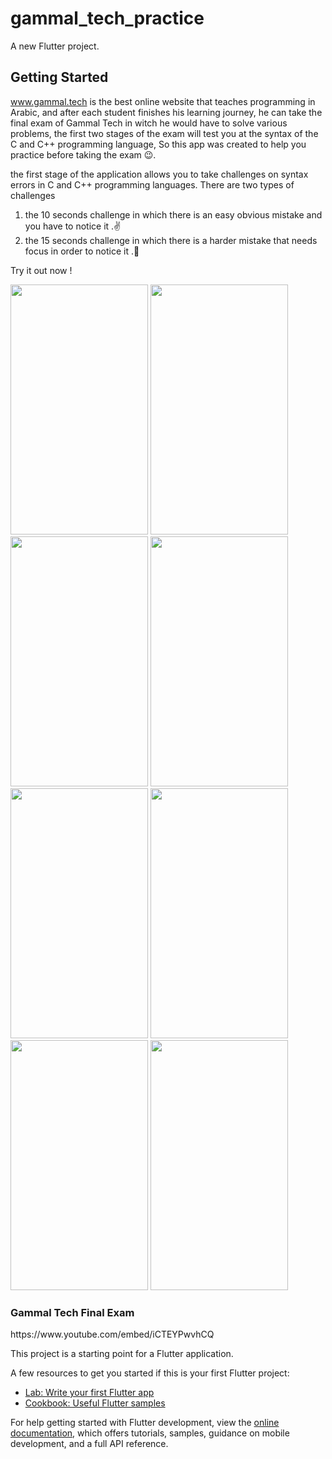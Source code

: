 # gammal_tech_practice

A new Flutter project.

## Getting Started

www.gammal.tech is the best online website that teaches programming in Arabic, and after each student finishes his learning journey, he can take the final exam of Gammal Tech in witch he would have to solve various problems, the first two stages of the exam will test you at the syntax of the C and C++ programming language, So this app was created to help you practice before taking the exam 😉.

the first stage of the application allows you to take challenges on syntax errors in C and C++ programming languages.
There are two types of challenges 
1) the 10 seconds challenge in which there is an easy obvious mistake and you have to notice it .✌
2) the 15 seconds challenge in which there is a harder mistake that needs focus in order to notice it .💪

Try it out now !


   <img src=  "https://user-images.githubusercontent.com/68192149/193427539-2884f151-6997-41d2-9255-9aafe254f86b.jpg" width="220" height="400" />    <img src=  "https://user-images.githubusercontent.com/68192149/193427541-112d951f-0fbf-4037-be65-33661af17fd6.jpg" width="220" height="400" />    <img src=  "https://user-images.githubusercontent.com/68192149/193427546-12e7999f-e30e-4cb7-9710-ffe0dd12ca2d.jpg" width="220" height="400" />     <img src=  "https://user-images.githubusercontent.com/68192149/193427550-cb634f9f-1af2-4f20-88e2-e97093c7a95f.jpg" width="220" height="400" />    <img src=  "https://user-images.githubusercontent.com/68192149/193427558-d4aead98-8c6b-425d-9086-dc115526a52d.jpg" width="220" height="400" />    <img src=  "https://user-images.githubusercontent.com/68192149/193427561-3da45b9f-f05e-473f-ad83-d688287478fd.jpg" width="220" height="400" />     <img src=  "https://user-images.githubusercontent.com/68192149/193427565-ebe5821e-f5fb-426e-aee5-57af154d7525.jpg" width="220" height="400" />     <img src=  "https://user-images.githubusercontent.com/68192149/193429334-bb19f93e-e6de-4fcc-bab8-c33a86f36d3a.jpg" width="220" height="400" />
 
 
 <h3>Gammal Tech Final Exam</h3>
https://www.youtube.com/embed/iCTEYPwvhCQ
 <br>

<!--  <img src=  "https://user-images.githubusercontent.com/68192149/193427539-2884f151-6997-41d2-9255-9aafe254f86b.jpg" width="200" height="400" />
 <img src=  "https://user-images.githubusercontent.com/68192149/193427541-112d951f-0fbf-4037-be65-33661af17fd6.jpg" width="200" height="400" />
 <img src=  "https://user-images.githubusercontent.com/68192149/193427546-12e7999f-e30e-4cb7-9710-ffe0dd12ca2d.jpg" width="200" height="400" />
 <img src=  "https://user-images.githubusercontent.com/68192149/193427550-cb634f9f-1af2-4f20-88e2-e97093c7a95f.jpg" width="200" height="400" />
 <img src=  "https://user-images.githubusercontent.com/68192149/193427558-d4aead98-8c6b-425d-9086-dc115526a52d.jpg" width="200" height="400" />
 <img src=  "https://user-images.githubusercontent.com/68192149/193427561-3da45b9f-f05e-473f-ad83-d688287478fd.jpg" width="200" height="400" />
 <img src=  "https://user-images.githubusercontent.com/68192149/193429334-bb19f93e-e6de-4fcc-bab8-c33a86f36d3a.jpg" width="200" height="400" /> -->

<!-- ![309435464_573464367910076_4546017906274395459_n](https://user-images.githubusercontent.com/68192149/193427539-2884f151-6997-41d2-9255-9aafe254f86b.jpg)
![309457033_5034011943371758_8787270993483218227_n](https://user-images.githubusercontent.com/68192149/193427541-112d951f-0fbf-4037-be65-33661af17fd6.jpg)
![309655408_633385108492211_8110361287550664456_n](https://user-images.githubusercontent.com/68192149/193427546-12e7999f-e30e-4cb7-9710-ffe0dd12ca2d.jpg)
![309523679_1805369209807172_4046082604382220550_n](https://user-images.githubusercontent.com/68192149/193427550-cb634f9f-1af2-4f20-88e2-e97093c7a95f.jpg)
![309471308_1651102521952162_1151238572826849987_n](https://user-images.githubusercontent.com/68192149/193427558-d4aead98-8c6b-425d-9086-dc115526a52d.jpg)
![307999766_1732822857097480_3289566331724283811_n](https://user-images.githubusercontent.com/68192149/193427561-3da45b9f-f05e-473f-ad83-d688287478fd.jpg)
![310066799_841666657246266_6983846762797645093_n](https://user-images.githubusercontent.com/68192149/193427565-ebe5821e-f5fb-426e-aee5-57af154d7525.jpg)
![8](https://user-images.githubusercontent.com/68192149/193429334-bb19f93e-e6de-4fcc-bab8-c33a86f36d3a.jpg)
 -->





This project is a starting point for a Flutter application.

A few resources to get you started if this is your first Flutter project:

- [Lab: Write your first Flutter app](https://docs.flutter.dev/get-started/codelab)
- [Cookbook: Useful Flutter samples](https://docs.flutter.dev/cookbook)

For help getting started with Flutter development, view the
[online documentation](https://docs.flutter.dev/), which offers tutorials,
samples, guidance on mobile development, and a full API reference.

